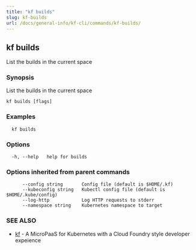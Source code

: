```yaml
---
title: "kf builds"
slug: kf-builds
url: /docs/general-info/kf-cli/commands/kf-builds/
---
```

## kf builds

List the builds in the current space

### Synopsis

List the builds in the current space

```
kf builds [flags]
```

### Examples

```
  kf builds
```

### Options

```
  -h, --help   help for builds
```

### Options inherited from parent commands

```
      --config string       Config file (default is $HOME/.kf)
      --kubeconfig string   Kubectl config file (default is $HOME/.kube/config)
      --log-http            Log HTTP requests to stderr
      --namespace string    Kubernetes namespace to target
```

### SEE ALSO

* [kf](/docs/general-info/kf-cli/commands/kf/)	 - A MicroPaaS for Kubernetes with a Cloud Foundry style developer expeience

